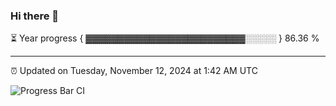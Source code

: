 ### Hi there 👋

⏳ Year progress { ▓▓▓▓▓▓▓▓▓▓▓▓▓▓▓▓▓▓▓▓▓▓▓▓▓░░░░░ } 86.36 %

---

⏰ Updated on Tuesday, November 12, 2024 at 1:42 AM UTC

![Progress Bar CI](https://github.com/arthurbuhl/arthurbuhl/workflows/Progress%20Bar%20CI/badge.svg)
